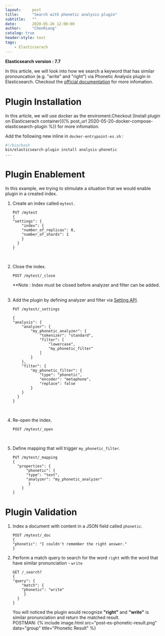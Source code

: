 ```yaml
---
layout:     post
title:      "Search with phonetic analysis plugin"
subtitle:   ""
date:       2020-05-26 12:00:00
author:     "ChenRiang"
catalog: true
header-style: text
tags:
    - Elasticserach
---
```


**Elasticsearch version : 7.7**

In this article, we will look into how we search a keyword that has similar pronouncation (e.g. "write" and "right")  via Phonetic Analysis plugin in Elasticsearch. Checkout the [official documentation](https://www.elastic.co/guide/en/elasticsearch/plugins/6.1/analysis-phonetic.html) for more infomation.


# Plugin Installation
In this article, we will use docker as the enviroment.Checkout [Install plugin on Elasticserach container]({% post_url 2020-05-20-docker-compose-elasticsearch-plugin %}) for more infomation. 

Add the following new inline in ``docker-entrypoint-es.sh`` :
```bash
#!/bin/bash
bin/elasticsearch-plugin install analysis-phonetic
...

```

# Plugin Enablement
In this example, we trying to stimulate a situation that we would enable plugin in a created index. 

1. Create an index called ``mytest``.
    ```
    PUT /mytest
    {
    "settings": {
        "index": {
        "number_of_replicas": 0,
        "number_of_shards": 1
        }
      }   
    }
    ```
<br>

2. Close the index.
    ```
    POST /mytest/_close
    ```
    **Note : Index must be closed before analyzer and filter can be added.
<br><br>

3. Add the plugin by defining analyzer and filter via [Setting API](https://www.elastic.co/guide/en/elasticsearch/reference/current/indices-update-settings.html).
    ```
    PUT /mytest/_settings

    {
    "analysis": {
        "analyzer": {
            "my_phonetic_analyzer": {
                "tokenizer": "standard",
                "filter": [
                    "lowercase",
                    "my_phonetic_filter"
                ]
            }
        },
        "filter": {
            "my_phonetic_filter": {
                "type": "phonetic",
                "encoder": "metaphone",
                "replace": false
            }
        }
      }
    }

    ```
<br>

4. Re-open the index.
    ```
    POST /mytest/_open
    ```
<br>

5. Define mapping that will trigger ``my_phonetic_filter``.
    ```
    PUT /mytest/_mapping
    {
      "properties": {
          "phonetic": {
          "type": "text",
          "analyzer": "my_phonetic_analyzer"
           }
        }
    }
    ```

# Plugin Validation

1. Index a document with content in a JSON field called ``phonetic``.

    ```
    POST /mytest/_doc
    {
    "phonetic": "I couldn't remember the right answer."
    }
    ```
2. Perform a match query to search for the word ``right`` with the word that have similar pronunciation - ``write``

    ```
    GET /_search?
    {
    "query": {
        "match": {
        "phonetic": "write"
         }
      }
    }
    ```
    You will noticed the plugin would recognize **"right"** and **"write"** is similar pronunciation and return the matched result.
    <br>
    POSTMAN:
    {% include image.html src="post-es-phonetic-result.png" data="group" title="Phonetic Result" %}